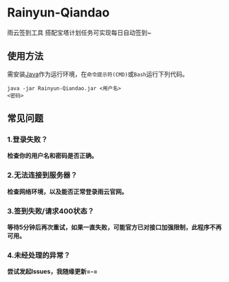 # Rainyun-Qiandao
雨云签到工具 搭配宝塔计划任务可实现每日自动签到~


## 使用方法
需安装[Java](https://www.java.com/zh-CN/download/)作为运行环境，在<code>命令提示符(CMD)</code>或<code>Bash</code>运行下列代码。

<code>java -jar Rainyun-Qiandao.jar <用户名> <密码></code>

## 常见问题

### 1.登录失败？
**检查你的用户名和密码是否正确。**

### 2.无法连接到服务器？
**检查网络环境，以及能否正常登录雨云官网。**

### 3.签到失败/请求400状态？
**等待5分钟后再次重试，如果一直失败，可能官方已对接口加强限制，此程序不再可用。**

### 4.未经处理的异常？
**尝试发起Issues，我随缘更新=-=**
